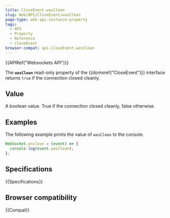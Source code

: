 ```yaml
---
title: CloseEvent.wasClean
slug: Web/API/CloseEvent/wasClean
page-type: web-api-instance-property
tags:
  - API
  - Property
  - Reference
  - closeEvent
browser-compat: api.CloseEvent.wasClean
---
```


{{APIRef("Websockets API")}}

The **`wasClean`** read-only property of the {{domxref("CloseEvent")}} interface returns `true` if the connection closed cleanly.

## Value

A boolean value. True if the connection closed cleanly, false otherwise.

## Examples

The following example prints the value of `wasClean` to the console.

```js
WebSocket.onclose = (event) => {
  console.log(event.wasClean);
};
```

## Specifications

{{Specifications}}

## Browser compatibility

{{Compat}}
